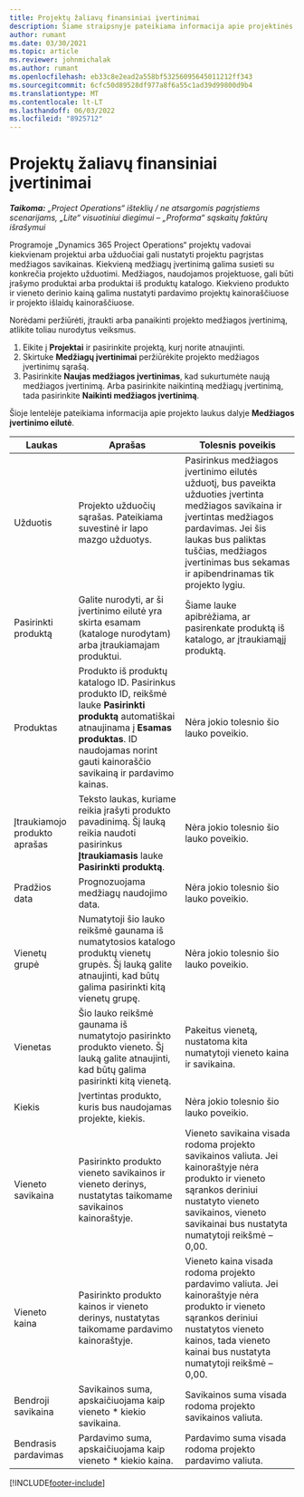 ```yaml
---
title: Projektų žaliavų finansiniai įvertinimai
description: Šiame straipsnyje pateikiama informacija apie projektinės medžiagos apibrėžimą arba vertinimą.
author: rumant
ms.date: 03/30/2021
ms.topic: article
ms.reviewer: johnmichalak
ms.author: rumant
ms.openlocfilehash: eb33c8e2ead2a558bf53256095645011212ff343
ms.sourcegitcommit: 6cfc50d89528df977a8f6a55c1ad39d99800d9b4
ms.translationtype: MT
ms.contentlocale: lt-LT
ms.lasthandoff: 06/03/2022
ms.locfileid: "8925712"
---
```

# <a name="financial-estimates-for-materials-on-projects"></a>Projektų žaliavų finansiniai įvertinimai

_**Taikoma:** „Project Operations“ išteklių / ne atsargomis pagrįstiems scenarijams, „Lite“ visuotiniui diegimui – „Proforma“ sąskaitų faktūrų išrašymui_

Programoje „Dynamics 365 Project Operations“ projektų vadovai kiekvienam projektui arba užduočiai gali nustatyti projektu pagrįstas medžiagos savikainas. Kiekvieną medžiagų įvertinimą galima susieti su konkrečia projekto užduotimi. Medžiagos, naudojamos projektuose, gali būti įrašymo produktai arba produktai iš produktų katalogo. Kiekvieno produkto ir vieneto derinio kainą galima nustatyti pardavimo projektų kainoraščiuose ir projekto išlaidų kainoraščiuose.  

Norėdami peržiūrėti, įtraukti arba panaikinti projekto medžiagos įvertinimą, atlikite toliau nurodytus veiksmus.

1. Eikite į **Projektai** ir pasirinkite projektą, kurį norite atnaujinti.
2. Skirtuke **Medžiagų įvertinimai** peržiūrėkite projekto medžiagos įvertinimų sąrašą.
3. Pasirinkite **Naujas medžiagos įvertinimas**, kad sukurtumėte naują medžiagos įvertinimą. Arba pasirinkite naikintiną medžiagų įvertinimą, tada pasirinkite **Naikinti medžiagos įvertinimą**.

Šioje lentelėje pateikiama informacija apie projekto laukus dalyje **Medžiagos įvertinimo eilutė**. 

| **Laukas** | **Aprašas** | **Tolesnis poveikis** |
| --- | --- | --- |
| Užduotis | Projekto užduočių sąrašas. Pateikiama suvestinė ir lapo mazgo užduotys. | Pasirinkus medžiagos įvertinimo eilutės užduotį, bus paveikta užduoties įvertinta medžiagos savikaina ir įvertintas medžiagos pardavimas. Jei šis laukas bus paliktas tuščias, medžiagos įvertinimas bus sekamas ir apibendrinamas tik projekto lygiu. |
| Pasirinkti produktą |  Galite nurodyti, ar ši įvertinimo eilutė yra skirta esamam (kataloge nurodytam) arba įtraukiamajam produktui. | Šiame lauke apibrėžiama, ar pasirenkate produktą iš katalogo, ar įtraukiamąjį produktą. |
| Produktas | Produkto iš produktų katalogo ID. Pasirinkus produkto ID, reikšmė lauke **Pasirinkti produktą** automatiškai atnaujinama į **Esamas produktas**. ID naudojamas norint gauti kainoraščio savikainą ir pardavimo kainas. | Nėra jokio tolesnio šio lauko poveikio. |
| Įtraukiamojo produkto aprašas | Teksto laukas, kuriame reikia įrašyti produkto pavadinimą. Šį lauką reikia naudoti pasirinkus **Įtraukiamasis** lauke **Pasirinkti produktą**.| Nėra jokio tolesnio šio lauko poveikio. |
| Pradžios data | Prognozuojama medžiagų naudojimo data. | Nėra jokio tolesnio šio lauko poveikio. |
| Vienetų grupė | Numatytoji šio lauko reikšmė gaunama iš numatytosios katalogo produktų vienetų grupės. Šį lauką galite atnaujinti, kad būtų galima pasirinkti kitą vienetų grupę. | Nėra jokio tolesnio šio lauko poveikio. |
| Vienetas | Šio lauko reikšmė gaunama iš numatytojo pasirinkto produkto vieneto. Šį lauką galite atnaujinti, kad būtų galima pasirinkti kitą vienetą. | Pakeitus vienetą, nustatoma kita numatytoji vieneto kaina ir savikaina. |
| Kiekis | Įvertintas produkto, kuris bus naudojamas projekte, kiekis. | Nėra jokio tolesnio šio lauko poveikio. |
| Vieneto savikaina | Pasirinkto produkto vieneto savikainos ir vieneto derinys, nustatytas taikomame savikainos kainoraštyje. | Vieneto savikaina visada rodoma projekto savikainos valiuta. Jei kainoraštyje nėra produkto ir vieneto sąrankos deriniui nustatyto vieneto savikainos, vieneto savikainai bus nustatyta numatytoji reikšmė – 0,00. |
| Vieneto kaina | Pasirinkto produkto kainos ir vieneto derinys, nustatytas taikomame pardavimo kainoraštyje. | Vieneto kaina visada rodoma projekto pardavimo valiuta. Jei kainoraštyje nėra produkto ir vieneto sąrankos deriniui nustatytos vieneto kainos, tada vieneto kainai bus nustatyta numatytoji reikšmė – 0,00.|
| Bendroji savikaina | Savikainos suma, apskaičiuojama kaip vieneto \* kiekio savikaina.| Savikainos suma visada rodoma projekto savikainos valiuta. |
| Bendrasis pardavimas | Pardavimo suma, apskaičiuojama kaip vieneto \* kiekio kaina. | Pardavimo suma visada rodoma projekto pardavimo valiuta. |


[!INCLUDE[footer-include](../includes/footer-banner.md)]
